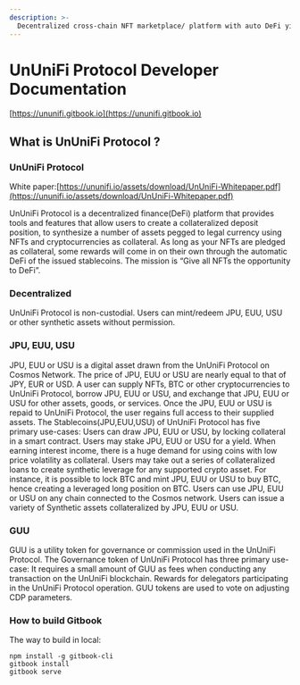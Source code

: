 ```yaml
---
description: >-
  Decentralized cross-chain NFT marketplace/ platform with auto DeFi yield
---
```


# UnUniFi Protocol Developer Documentation

[https://ununifi.gitbook.io](https://ununifi.gitbook.io)

## What is UnUniFi Protocol ?

### UnUniFi Protocol

White paper:[https://ununifi.io/assets/download/UnUniFi-Whitepaper.pdf](https://ununifi.io/assets/download/UnUniFi-Whitepaper.pdf)

UnUniFi Protocol is a decentralized finance(DeFi) platform that provides tools and features that allow users to create a collateralized deposit position, to synthesize a number of assets pegged to legal currency using NFTs and cryptocurrencies as collateral. As long as your NFTs are pledged as collateral, some rewards will come in on their own through the automatic DeFi of the issued stablecoins. The mission is “Give all NFTs the opportunity to DeFi”.

### Decentralized

UnUniFi Protocol is non-custodial. Users can mint/redeem JPU, EUU, USU or other synthetic assets without permission.

### JPU, EUU, USU

JPU, EUU or USU is a digital asset drawn from the UnUniFi Protocol on Cosmos Network. The price of JPU, EUU or USU are nearly equal to that of JPY, EUR or USD. A user can supply NFTs, BTC or other cryptocurrencies to UnUniFi Protocol, borrow JPU, EUU or USU, and exchange that JPU, EUU or USU for other assets, goods, or services. Once the JPU, EUU or USU is repaid to UnUniFi Protocol, the user regains full access to their supplied assets. The Stablecoins(JPU,EUU,USU) of UnUniFi Protocol has five primary use-cases: Users can draw JPU, EUU or USU, by locking collateral in a smart contract. Users may stake JPU, EUU or USU for a yield. When earning interest income, there is a huge demand for using coins with low price volatility as collateral. Users may take out a series of collateralized loans to create synthetic leverage for any supported crypto asset. For instance, it is possible to lock BTC and mint JPU, EUU or USU to buy BTC, hence creating a leveraged long position on BTC. Users can use JPU, EUU or USU on any chain connected to the Cosmos network. Users can issue a variety of Synthetic assets collateralized by JPU, EUU or USU.

### GUU

GUU is a utility token for governance or commission used in the UnUniFi Protocol. The Governance token of UnUniFi Protocol has three primary use-case: It requires a small amount of GUU as fees when conducting any transaction on the UnUniFi blockchain. Rewards for delegators participating in the UnUniFi Protocol operation. GUU tokens are used to vote on adjusting CDP parameters.

### How to build Gitbook

The way to build in local:

```
npm install -g gitbook-cli
gitbook install
gitbook serve
```
